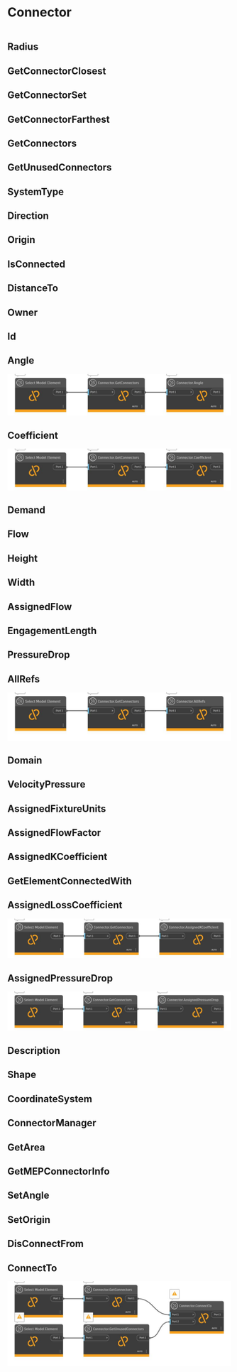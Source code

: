 # Connector


```{contents}
```

## Radius

## GetConnectorClosest

## GetConnectorSet

## GetConnectorFarthest

## GetConnectors

## GetUnusedConnectors

## SystemType


## Direction

## Origin

## IsConnected

## DistanceTo

## Owner

## Id

## Angle

![](dyn/pic/Connector.Angle.jpg)

## Coefficient

![](dyn/pic/Connector.Coefficient.jpg)

## Demand

## Flow

## Height

## Width

## AssignedFlow

## EngagementLength

## PressureDrop

## AllRefs

![](dyn/pic/Connector.AllRefs.jpg)
## Domain

## VelocityPressure

## AssignedFixtureUnits

## AssignedFlowFactor

## AssignedKCoefficient

## GetElementConnectedWith

## AssignedLossCoefficient

![](dyn/pic/Connector.AssignedKCoefficient.jpg)

## AssignedPressureDrop

![](dyn/pic/Connector.AssignedPressureDrop.jpg)

## Description

## Shape

## CoordinateSystem

## ConnectorManager

## GetArea

## GetMEPConnectorInfo

## SetAngle

## SetOrigin

## DisConnectFrom

## ConnectTo

![](dyn/pic/Connector.ConnectTo.jpg)